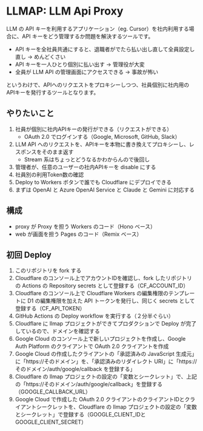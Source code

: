 # LLMAP: LLM Api Proxy

LLM の API キーを利用するアプリケーション（eg. Cursor）を社内利用する場合に、API キーをどう管理するか問題を解決するツールです。

- API キーを全社員共通にすると、退職者がでたら払い出し直して全員設定し直し → めんどくさい
- API キーを一人ひとり個別に払い出す → 管理役が大変
- 全員が LLM API の管理画面にアクセスできる → 事故が怖い

というわけで、APIへのリクエストをプロキシーしつつ、社員個別に社内用のAPIキーを発行するツールとなります。

## やりたいこと

1. 社員が個別に社内APIキーの発行ができる（リクエストができる）
    - OAuth 2.0 でログインする（Google, Microsoft, GitHub, Slack）
2. LLM API へのリクエストを、APIキーを本物に書き換えてプロキシーし、レスポンスをそのまま返す
    - Stream 系はちょっとどうなるかわからんので後回し
3. 管理者が、任意のユーザーの社内APIキーを disable にする
4. 社員別の利用Token数の確認
5. Deploy to Workers ボタンで誰でも Cloudflare にデプロイできる
6. まずは OpenAI と Azure OpenAI Service と Claude と Gemini に対応する

## 構成
- proxy が Proxy を担う Workers のコード（Hono ベース）
- web が画面を担う Pages のコード（Remix ベース）

## 初回 Deploy
1. このリポジトリを fork する
1. Cloudflare のコンソール上でアカウントIDを確認し、fork したリポジトリの Actions の Repository secrets として登録する（CF_ACCOUNT_ID）
1. Cloudflare のコンソール上で Cloudflare Workers の編集権限のテンプレートに D1 の編集権限を加えた API トークンを発行し、同じく secrets として登録する（CF_API_TOKEN）
1. GitHub Actions の Deploy workflow を実行する（２分半ぐらい）
1. Cloudflare に llmap プロジェクトができてプロダクションで Deploy が完了しているので、ドメインを確認する
1. Google Cloud のコンソール上で新しいプロジェクトを作成し、Google Auth Platform のクライアントで OAuth 2.0 クライアントを作成
1. Google Cloud の作成したクライアントの「承認済みの JavaScript 生成元」に「https://そのドメイン」を、「承認済みのリダイレクト URI」に「https://そのドメイン/auth/google/callback を登録する」
1. Cloudflare の llmap プロジェクトの設定の「変数とシークレット」で、上記の「https://そのドメイン/auth/google/callback」を登録する（GOOGLE_CALLBACK_URL）
1. Google Cloud で作成した OAuth 2.0 クライアントのクライアントIDとクライアントシークレットを、Cloudflare の llmap プロジェクトの設定の「変数とシークレット」で登録する（GOOGLE_CLIENT_IDとGOOGLE_CLIENT_SECRET）
